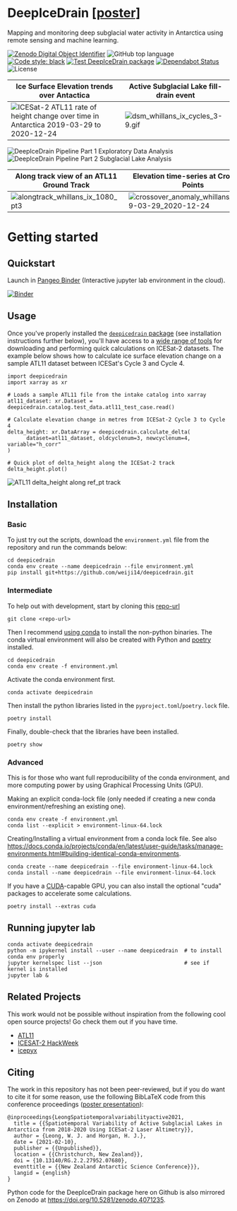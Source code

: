 # DeepIceDrain [[poster]](https://github.com/weiji14/nzasc2021)

Mapping and monitoring deep subglacial water activity
in Antarctica using remote sensing and machine learning.

[![Zenodo Digital Object Identifier](https://zenodo.org/badge/DOI/10.5281/zenodo.4071235.svg)](https://doi.org/10.5281/zenodo.4071235)
![GitHub top language](https://img.shields.io/github/languages/top/weiji14/deepicedrain.svg)
[![Code style: black](https://img.shields.io/badge/code%20style-black-000000.svg)](https://github.com/ambv/black)
[![Test DeepIceDrain package](https://github.com/weiji14/deepicedrain/actions/workflows/python-app.yml/badge.svg)](https://github.com/weiji14/deepicedrain/actions/workflows/python-app.yml)
[![Dependabot Status](https://api.dependabot.com/badges/status?host=github&repo=weiji14/deepicedrain)](https://dependabot.com)
![License](https://img.shields.io/github/license/weiji14/deepicedrain)

| Ice Surface Elevation trends over Antactica | Active Subglacial Lake fill-drain event |
|---|---|
| ![ICESat-2 ATL11 rate of height change over time in Antarctica 2019-03-29 to 2020-12-24](https://user-images.githubusercontent.com/23487320/123902132-65cfd680-d9c0-11eb-88d6-4e0e8c5abc47.png) | ![dsm_whillans_ix_cycles_3-9.gif](https://user-images.githubusercontent.com/23487320/124219379-5ed7ce00-db50-11eb-95d0-f1f660d4d688.gif) |

![DeepIceDrain Pipeline Part 1 Exploratory Data Analysis](https://yuml.me/diagram/scruffy;dir:LR/class/[Land-Ice-Elevation|atl06_play.ipynb]->[Convert|atl06_to_atl11.ipynb],[Convert]->[Land-Ice-Height-time-series|atl11_play.ipynb])
![DeepIceDrain Pipeline Part 2 Subglacial Lake Analysis](https://yuml.me/diagram/scruffy;dir:LR/class/[Height-Change-over-Time-(dhdt)|atlxi_dhdt.ipynb],[Height-Change-over-Time-(dhdt)]->[Subglacial-Lake-Finder|atlxi_lake.ipynb],[Subglacial-Lake-Finder]->[Crossover-Analysis|atlxi_xover.ipynb])

| Along track view of an ATL11 Ground Track | Elevation time-series at Crossover Points |
|---|---|
| ![alongtrack_whillans_ix_1080_pt3](https://user-images.githubusercontent.com/23487320/124219416-744cf800-db50-11eb-83a1-45e1e1159ba6.png) | ![crossover_anomaly_whillans_ix_2019-03-29_2020-12-24](https://user-images.githubusercontent.com/23487320/124219432-7a42d900-db50-11eb-92b4-c83728b8dc1c.png) |



# Getting started

## Quickstart

Launch in [Pangeo Binder](https://pangeo-binder.readthedocs.io) (Interactive jupyter lab environment in the cloud).

[![Binder](https://binder.pangeo.io/badge_logo.svg)](https://binder.pangeo.io/v2/gh/weiji14/deepicedrain/main)

## Usage

Once you've properly installed the [`deepicedrain` package](deepicedrain)
(see installation instructions further below), you'll have access to a
[wide range of tools](https://github.com/weiji14/deepicedrain/tree/main/deepicedrain)
for downloading and performing quick calculations on ICESat-2 datasets.
The example below shows how to calculate ice surface elevation change
on a sample ATL11 dataset between ICESat's Cycle 3 and Cycle 4.

    import deepicedrain
    import xarray as xr

    # Loads a sample ATL11 file from the intake catalog into xarray
    atl11_dataset: xr.Dataset = deepicedrain.catalog.test_data.atl11_test_case.read()

    # Calculate elevation change in metres from ICESat-2 Cycle 3 to Cycle 4
    delta_height: xr.DataArray = deepicedrain.calculate_delta(
          dataset=atl11_dataset, oldcyclenum=3, newcyclenum=4, variable="h_corr"
    )

    # Quick plot of delta_height along the ICESat-2 track
    delta_height.plot()

![ATL11 delta_height along ref_pt track](https://user-images.githubusercontent.com/23487320/83319030-bf7e4280-a28e-11ea-9bed-331e35dbc266.png)



## Installation

### Basic

To just try out the scripts, download the `environment.yml` file from the repository and run the commands below:

    cd deepicedrain
    conda env create --name deepicedrain --file environment.yml
    pip install git+https://github.com/weiji14/deepicedrain.git

### Intermediate

To help out with development, start by cloning this [repo-url](/../../)

    git clone <repo-url>

Then I recommend [using conda](https://conda.io/projects/conda/en/latest/user-guide/install/index.html) to install the non-python binaries.
The conda virtual environment will also be created with Python and [poetry](https://github.com/python-poetry/poetry) installed.

    cd deepicedrain
    conda env create -f environment.yml

Activate the conda environment first.

    conda activate deepicedrain

Then install the python libraries listed in the `pyproject.toml`/`poetry.lock` file.

    poetry install

Finally, double-check that the libraries have been installed.

    poetry show

### Advanced

This is for those who want full reproducibility of the conda environment,
and more computing power by using Graphical Processing Units (GPU).

Making an explicit conda-lock file
(only needed if creating a new conda environment/refreshing an existing one).

    conda env create -f environment.yml
    conda list --explicit > environment-linux-64.lock

Creating/Installing a virtual environment from a conda lock file.
See also https://docs.conda.io/projects/conda/en/latest/user-guide/tasks/manage-environments.html#building-identical-conda-environments.

    conda create --name deepicedrain --file environment-linux-64.lock
    conda install --name deepicedrain --file environment-linux-64.lock

If you have a [CUDA](https://en.wikipedia.org/wiki/CUDA)-capable GPU,
you can also install the optional "cuda" packages to accelerate some calculations.

    poetry install --extras cuda


## Running jupyter lab

    conda activate deepicedrain
    python -m ipykernel install --user --name deepicedrain  # to install conda env properly
    jupyter kernelspec list --json                          # see if kernel is installed
    jupyter lab &


## Related Projects

This work would not be possible without inspiration
from the following cool open source projects!
Go check them out if you have time.

- [ATL11](https://github.com/suzanne64/ATL11)
- [ICESAT-2 HackWeek](https://github.com/ICESAT-2HackWeek)
- [icepyx](https://github.com/icesat2py/icepyx)


## Citing

The work in this repository has not been peer-reviewed, but if you do want to
cite it for some reason, use the following BibLaTeX code from this conference
proceedings ([poster presentation](https://github.com/weiji14/nzasc2021)):

    @inproceedings{LeongSpatiotemporalvariabilityactive2021,
      title = {{Spatiotemporal Variability of Active Subglacial Lakes in Antarctica from 2018-2020 Using ICESat-2 Laser Altimetry}},
      author = {Leong, W. J. and Horgan, H. J.},
      date = {2021-02-10},
      publisher = {{Unpublished}},
      location = {{Christchurch, New Zealand}},
      doi = {10.13140/RG.2.2.27952.07680},
      eventtitle = {{New Zealand Antarctic Science Conference}}},
      langid = {english}
    }

Python code for the DeepIceDrain package here on Github is also mirrored on Zenodo at https://doi.org/10.5281/zenodo.4071235.
